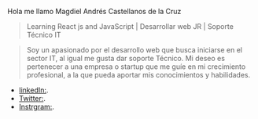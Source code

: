 Hola me llamo Magdiel Andrés Castellanos de la Cruz

> Learning React js and JavaScript | Desarrollar web JR | Soporte Técnico IT

> Soy un apasionado por el desarrollo web que busca iniciarse en el sector IT, al igual me gusta dar soporte Técnico.
> Mi deseo es pertenecer a una empresa o startup que me guíe en mi crecimiento profesional, a la que pueda aportar mis conocimientos y habilidades.

- [linkedIn:](https://www.linkedin.com/in/magdiel-andr%C3%A9s-c-51240412a/).
- [Twitter:](https://twitter.com/MagdielAndres05).
- [Instrgram:](https://www.instagram.com/magdielandrescastellanos/).
